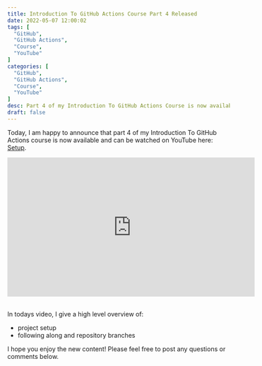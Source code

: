 ```yaml
---
title: Introduction To GitHub Actions Course Part 4 Released
date: 2022-05-07 12:00:02
tags: [
  "GitHub",
  "GitHub Actions",
  "Course",
  "YouTube"
]
categories: [
  "GitHub",
  "GitHub Actions",
  "Course",
  "YouTube"
]
desc: Part 4 of my Introduction To GitHub Actions Course is now available!
draft: false
---
```


Today, I am happy to announce that part 4 of my Introduction To GitHub Actions course is now available and can be watched on YouTube here: <a href="https://youtu.be/IceH_0_9c5o" target="_blank">Setup</a>.

<div style="text-align: center;"><iframe width="560" height="315" src="https://www.youtube.com/embed/IceH_0_9c5o" title="YouTube video player" frameborder="0" allow="accelerometer; autoplay; clipboard-write; encrypted-media; gyroscope; picture-in-picture" allowfullscreen></iframe></div><br />

In todays video, I give a high level overview of:

* project setup
* following along and repository branches

I hope you enjoy the new content! Please feel free to post any questions or comments below.
